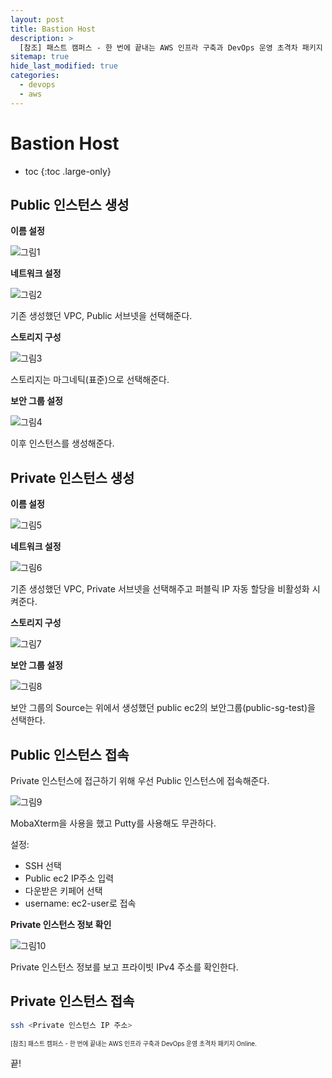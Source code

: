 ```yaml
---
layout: post
title: Bastion Host
description: >
  [참조] 패스트 캠퍼스 - 한 번에 끝내는 AWS 인프라 구축과 DevOps 운영 초격차 패키지 Online.
sitemap: true
hide_last_modified: true
categories:
  - devops
  - aws
---
```


# Bastion Host

* toc
{:toc .large-only}

## Public 인스턴스 생성

**이름 설정**

![그림1](/assets/img/aws/bas_host_name.JPG)


**네트워크 설정**

![그림2](/assets/img/aws/bas_host_vpc.JPG)

기존 생성했던 VPC, Public 서브넷을 선택해준다.

**스토리지 구성**

![그림3](/assets/img/aws/bas_host_storage.JPG)

스토리지는 마그네틱(표준)으로 선택해준다.

**보안 그룹 설정**

![그림4](/assets/img/aws/bas_host_sg.JPG)

이후 인스턴스를 생성해준다.

## Private 인스턴스 생성

**이름 설정**

![그림5](/assets/img/aws/bas_private_ec2_name.JPG)

**네트워크 설정**

![그림6](/assets/img/aws/bas_private_ec2_vpc.JPG)

기존 생성했던 VPC, Private 서브넷을 선택해주고 퍼블릭 IP 자동 할당을 비활성화 시켜준다.

**스토리지 구성**

![그림7](/assets/img/aws/bas_private_ec2_storage.JPG)

**보안 그룹 설정**

![그림8](/assets/img/aws/bas_private_ec2_sg.JPG)

보안 그룹의 Source는 위에서 생성했던 public ec2의 보안그룹(public-sg-test)을 선택한다.

## Public 인스턴스 접속

Private 인스턴스에 접근하기 위해 우선 Public 인스턴스에 접속해준다.

![그림9](/assets/img/aws/bas_public_access.png)

MobaXterm을 사용을 했고 Putty를 사용해도 무관하다.

설정:
- SSH 선택
- Public ec2 IP주소 입력
- 다운받은 키페어 선택
- username: ec2-user로 접속

**Private 인스턴스 정보 확인**

![그림10](/assets/img/aws/bas_private_ec2_info.png)

Private 인스턴스 정보를 보고 프라이빗 IPv4 주소를 확인한다.

## Private 인스턴스 접속

```bash
ssh <Private 인스턴스 IP 주소>
```



<span style="font-size:70%">[참조] 패스트 캠퍼스 - 한 번에 끝내는 AWS 인프라 구축과 DevOps 운영 초격차 패키지 Online.

끝!
